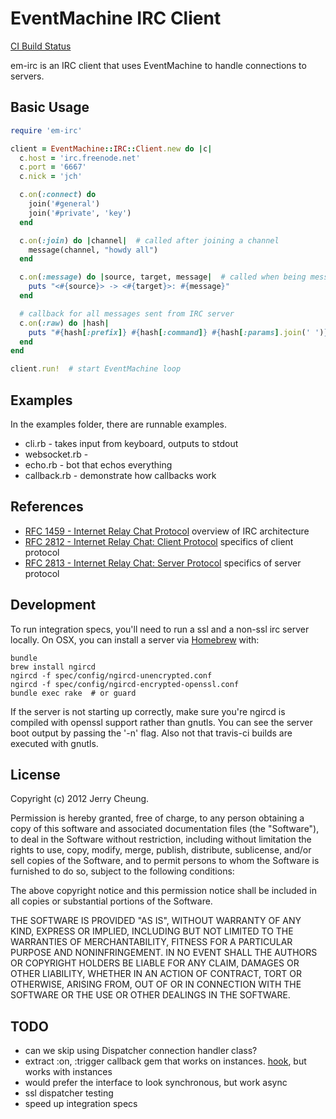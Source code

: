 # EventMachine IRC Client

[CI Build Status](https://secure.travis-ci.org/jch/em-irc.png?branch=master)

em-irc is an IRC client that uses EventMachine to handle connections to servers.

## Basic Usage

````ruby
require 'em-irc'

client = EventMachine::IRC::Client.new do |c|
  c.host = 'irc.freenode.net'
  c.port = '6667'
  c.nick = 'jch'

  c.on(:connect) do
    join('#general')
    join('#private', 'key')
  end

  c.on(:join) do |channel|  # called after joining a channel
    message(channel, "howdy all")
  end

  c.on(:message) do |source, target, message|  # called when being messaged
    puts "<#{source}> -> <#{target}>: #{message}"
  end

  # callback for all messages sent from IRC server
  c.on(:raw) do |hash|
    puts "#{hash[:prefix]} #{hash[:command]} #{hash[:params].join(' ')}"
  end
end

client.run!  # start EventMachine loop
````

## Examples

In the examples folder, there are runnable examples.

* cli.rb - takes input from keyboard, outputs to stdout
* websocket.rb - 
* echo.rb - bot that echos everything
* callback.rb - demonstrate how callbacks work

## References

* [RFC 1459 - Internet Relay Chat Protocol](http://tools.ietf.org/html/rfc1459) overview of IRC architecture
* [RFC 2812 - Internet Relay Chat: Client Protocol](http://tools.ietf.org/html/rfc2812) specifics of client protocol
* [RFC 2813 - Internet Relay Chat: Server Protocol](http://tools.ietf.org/html/rfc2813) specifics of server protocol

## Development

To run integration specs, you'll need to run a ssl and a non-ssl irc server locally.
On OSX, you can install a server via [Homebrew](http://mxcl.github.com/homebrew/) with:

```
bundle
brew install ngircd
ngircd -f spec/config/ngircd-unencrypted.conf
ngircd -f spec/config/ngircd-encrypted-openssl.conf
bundle exec rake  # or guard
```

If the server is not starting up correctly, make sure you're ngircd is
compiled with openssl support rather than gnutls. You can see the server
boot output by passing the '-n' flag. Also not that travis-ci builds
are executed with gnutls.

## <a name="license"></a>License

Copyright (c) 2012 Jerry Cheung.

Permission is hereby granted, free of charge, to any person obtaining a copy
of this software and associated documentation files (the "Software"), to deal
in the Software without restriction, including without limitation the rights
to use, copy, modify, merge, publish, distribute, sublicense, and/or sell
copies of the Software, and to permit persons to whom the Software is
furnished to do so, subject to the following conditions:

The above copyright notice and this permission notice shall be included in
all copies or substantial portions of the Software.

THE SOFTWARE IS PROVIDED "AS IS", WITHOUT WARRANTY OF ANY KIND, EXPRESS OR
IMPLIED, INCLUDING BUT NOT LIMITED TO THE WARRANTIES OF MERCHANTABILITY,
FITNESS FOR A PARTICULAR PURPOSE AND NONINFRINGEMENT. IN NO EVENT SHALL THE
AUTHORS OR COPYRIGHT HOLDERS BE LIABLE FOR ANY CLAIM, DAMAGES OR OTHER
LIABILITY, WHETHER IN AN ACTION OF CONTRACT, TORT OR OTHERWISE, ARISING FROM,
OUT OF OR IN CONNECTION WITH THE SOFTWARE OR THE USE OR OTHER DEALINGS IN
THE SOFTWARE.

## TODO

* can we skip using Dispatcher connection handler class?
* extract :on, :trigger callback gem that works on instances. [hook](https://github.com/apotonick/hooks), but works with instances
* would prefer the interface to look synchronous, but work async
* ssl dispatcher testing
* speed up integration specs